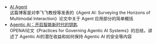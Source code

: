* [AI Agent](./ai-agent.md)  
这篇博客是对李飞飞教授等发表的《Agent AI: Surveying the Horizons of Multimodal Interaction》论文中关于 Agent 应用部分的简单概括
* [Agentic AI：开启智能新时代的钥匙](./agentic-ai)  
OPENAI论文《Practices for Governing Agentic AI Systems》的总结，讲述了 Agentic AI的潜在收益和如何保持 Agentic AI 的安全等内容